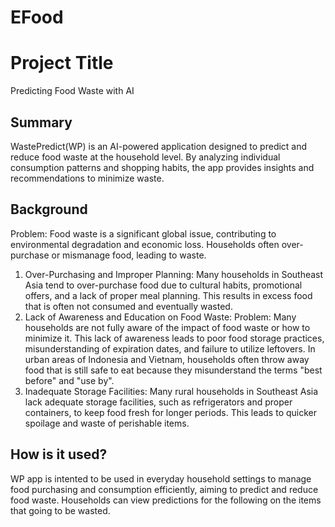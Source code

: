 # EFood
# Project Title
Predicting Food Waste with AI
## Summary
WastePredict(WP) is an AI-powered application designed to predict and reduce food waste at the household level. By analyzing individual consumption patterns and shopping habits, the app provides insights and recommendations to minimize waste. 
## Background
Problem: Food waste is a significant global issue, contributing to environmental degradation and economic loss. Households often over-purchase or mismanage food, leading to waste.
1. Over-Purchasing and Improper Planning: Many households in Southeast Asia tend to over-purchase food due to cultural habits, promotional offers, and a lack of proper meal planning. This results in excess food that is often not consumed and eventually wasted.
2. Lack of Awareness and Education on Food Waste: Problem: Many households are not fully aware of the impact of food waste or how to minimize it. This lack of awareness leads to poor food storage practices, misunderstanding of expiration dates, and failure to utilize leftovers. In urban areas of Indonesia and Vietnam, households often throw away food that is still safe to eat because they misunderstand the terms "best before" and "use by". 
3. Inadequate Storage Facilities: Many rural households in Southeast Asia lack adequate storage facilities, such as refrigerators and proper containers, to keep food fresh for longer periods. This leads to quicker spoilage and waste of perishable items.
## How is it used?
WP app is intented to be used in everyday household settings to manage food purchasing and consumption efficiently, aiming to predict and reduce food waste. Households can view predictions for the following on the items that going to be wasted. 

